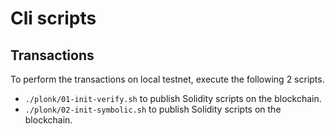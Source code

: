 # Cli scripts

## Transactions

To perform the transactions on local testnet, execute the following 2 scripts.

- `./plonk/01-init-verify.sh` to publish Solidity scripts on the blockchain.
- `./plonk/02-init-symbolic.sh` to publish Solidity scripts on the blockchain.
